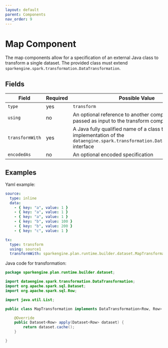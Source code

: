 ```yaml
---
layout: default
parent: Components
nav_order: 9
---
```


# Map Component

The map components allow for a specification of an external Java class to transform a single dataset.
The provided class must extend `sparkengine.spark.transformation.DataTransformation`.

## Fields

| Field | Required | Possible Value |
| ----- | -------- | -------------- |
| `type` | yes | `transform` |
| `using` | no | An optional reference to another component to be passed as input to the transform component  |
| `transformWith` | yes | A Java fully qualified name of a class that specifies an implementation of the `dataengine.spark.transformation.DataTransformation` interface |
| `encodedAs` | no | An optional encoded specification |

## Examples

Yaml example:
```yaml
source:
  type: inline
  data:
    - { key: "a", value: 1 }
    - { key: "a", value: 1 }
    - { key: "a", value: 1 }
    - { key: "b", value: 100 }
    - { key: "b", value: 200 }
    - { key: "c", value: 1 }

tx:
  type: transform
  using: source1
  transformWith: sparkengine.plan.runtime.builder.dataset.MapTransformation
```

Java code for transformation:
```java
package sparkengine.plan.runtime.builder.dataset;

import dataengine.spark.transformation.DataTransformation;
import org.apache.spark.sql.Dataset;
import org.apache.spark.sql.Row;

import java.util.List;

public class MapTransformation implements DataTransformation<Row, Row> {

    @Override
    public Dataset<Row> apply(Dataset<Row> dataset) {
        return dataset.cache();
    }

}
```
